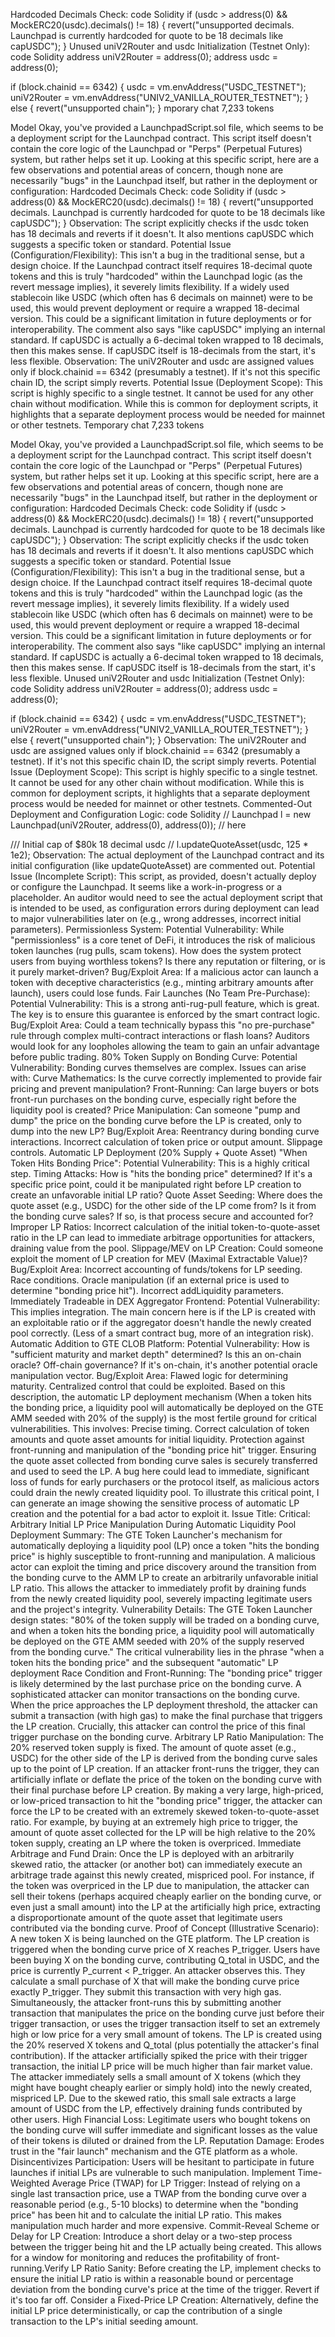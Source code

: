 Hardcoded Decimals Check:
code
Solidity
if (usdc > address(0) && MockERC20(usdc).decimals() != 18) {
    revert("unsupported decimals. Launchpad is currently hardcoded for quote to be 18 decimals like capUSDC");
}
Unused uniV2Router and usdc Initialization (Testnet Only):
code
Solidity
address uniV2Router = address(0);
address usdc = address(0);

if (block.chainid == 6342) {
    usdc = vm.envAddress("USDC_TESTNET");
    uniV2Router = vm.envAddress("UNIV2_VANILLA_ROUTER_TESTNET");
} else {
    revert("unsupported chain");
}
mporary chat
7,233 tokens

Model
Okay, you've provided a LaunchpadScript.sol file, which seems to be a deployment script for the Launchpad contract. This script itself doesn't contain the core logic of the Launchpad or "Perps" (Perpetual Futures) system, but rather helps set it up.
Looking at this specific script, here are a few observations and potential areas of concern, though none are necessarily "bugs" in the Launchpad itself, but rather in the deployment or configuration:
Hardcoded Decimals Check:
code
Solidity
if (usdc > address(0) && MockERC20(usdc).decimals() != 18) {
    revert("unsupported decimals. Launchpad is currently hardcoded for quote to be 18 decimals like capUSDC");
}
Observation: The script explicitly checks if the usdc token has 18 decimals and reverts if it doesn't. It also mentions capUSDC which suggests a specific token or standard.
Potential Issue (Configuration/Flexibility): This isn't a bug in the traditional sense, but a design choice. If the Launchpad contract itself requires 18-decimal quote tokens and this is truly "hardcoded" within the Launchpad logic (as the revert message implies), it severely limits flexibility. If a widely used stablecoin like USDC (which often has 6 decimals on mainnet) were to be used, this would prevent deployment or require a wrapped 18-decimal version. This could be a significant limitation in future deployments or for interoperability. The comment also says "like capUSDC" implying an internal standard. If capUSDC is actually a 6-decimal token wrapped to 18 decimals, then this makes sense. If capUSDC itself is 18-decimals from the start, it's less flexible.
Observation: The uniV2Router and usdc are assigned values only if block.chainid == 6342 (presumably a testnet). If it's not this specific chain ID, the script simply reverts.
Potential Issue (Deployment Scope): This script is highly specific to a single testnet. It cannot be used for any other chain without modification. While this is common for deployment scripts, it highlights that a separate deployment process would be needed for mainnet or other testnets.
Temporary chat
7,233 tokens

Model
Okay, you've provided a LaunchpadScript.sol file, which seems to be a deployment script for the Launchpad contract. This script itself doesn't contain the core logic of the Launchpad or "Perps" (Perpetual Futures) system, but rather helps set it up.
Looking at this specific script, here are a few observations and potential areas of concern, though none are necessarily "bugs" in the Launchpad itself, but rather in the deployment or configuration:
Hardcoded Decimals Check:
code
Solidity
if (usdc > address(0) && MockERC20(usdc).decimals() != 18) {
    revert("unsupported decimals. Launchpad is currently hardcoded for quote to be 18 decimals like capUSDC");
}
Observation: The script explicitly checks if the usdc token has 18 decimals and reverts if it doesn't. It also mentions capUSDC which suggests a specific token or standard.
Potential Issue (Configuration/Flexibility): This isn't a bug in the traditional sense, but a design choice. If the Launchpad contract itself requires 18-decimal quote tokens and this is truly "hardcoded" within the Launchpad logic (as the revert message implies), it severely limits flexibility. If a widely used stablecoin like USDC (which often has 6 decimals on mainnet) were to be used, this would prevent deployment or require a wrapped 18-decimal version. This could be a significant limitation in future deployments or for interoperability. The comment also says "like capUSDC" implying an internal standard. If capUSDC is actually a 6-decimal token wrapped to 18 decimals, then this makes sense. If capUSDC itself is 18-decimals from the start, it's less flexible.
Unused uniV2Router and usdc Initialization (Testnet Only):
code
Solidity
address uniV2Router = address(0);
address usdc = address(0);

if (block.chainid == 6342) {
    usdc = vm.envAddress("USDC_TESTNET");
    uniV2Router = vm.envAddress("UNIV2_VANILLA_ROUTER_TESTNET");
} else {
    revert("unsupported chain");
}
Observation: The uniV2Router and usdc are assigned values only if block.chainid == 6342 (presumably a testnet). If it's not this specific chain ID, the script simply reverts.
Potential Issue (Deployment Scope): This script is highly specific to a single testnet. It cannot be used for any other chain without modification. While this is common for deployment scripts, it highlights that a separate deployment process would be needed for mainnet or other testnets.
Commented-Out Deployment and Configuration Logic:
code
Solidity
// Launchpad l = new Launchpad(uniV2Router, address(0), address(0)); // here

/// Initial cap of $80k 18 decimal usdc
// l.updateQuoteAsset(usdc, 125 * 1e2);
Observation: The actual deployment of the Launchpad contract and its initial configuration (like updateQuoteAsset) are commented out.
Potential Issue (Incomplete Script): This script, as provided, doesn't actually deploy or configure the Launchpad. It seems like a work-in-progress or a placeholder. An auditor would need to see the actual deployment script that is intended to be used, as configuration errors during deployment can lead to major vulnerabilities later on (e.g., wrong addresses, incorrect initial parameters).
Permissionless System:
Potential Vulnerability: While "permissionless" is a core tenet of DeFi, it introduces the risk of malicious token launches (rug pulls, scam tokens). How does the system protect users from buying worthless tokens? Is there any reputation or filtering, or is it purely market-driven?
Bug/Exploit Area: If a malicious actor can launch a token with deceptive characteristics (e.g., minting arbitrary amounts after launch), users could lose funds.
Fair Launches (No Team Pre-Purchase):
Potential Vulnerability: This is a strong anti-rug-pull feature, which is great. The key is to ensure this guarantee is enforced by the smart contract logic.
Bug/Exploit Area: Could a team technically bypass this "no pre-purchase" rule through complex multi-contract interactions or flash loans? Auditors would look for any loopholes allowing the team to gain an unfair advantage before public trading.
80% Token Supply on Bonding Curve:
Potential Vulnerability: Bonding curves themselves are complex. Issues can arise with:
Curve Mathematics: Is the curve correctly implemented to provide fair pricing and prevent manipulation?
Front-Running: Can large buyers or bots front-run purchases on the bonding curve, especially right before the liquidity pool is created?
Price Manipulation: Can someone "pump and dump" the price on the bonding curve before the LP is created, only to dump into the new LP?
Bug/Exploit Area: Reentrancy during bonding curve interactions. Incorrect calculation of token price or output amount. Slippage controls.
Automatic LP Deployment (20% Supply + Quote Asset) "When Token Hits Bonding Price":
Potential Vulnerability: This is a highly critical step.
Timing Attacks: How is "hits the bonding price" determined? If it's a specific price point, could it be manipulated right before LP creation to create an unfavorable initial LP ratio?
Quote Asset Seeding: Where does the quote asset (e.g., USDC) for the other side of the LP come from? Is it from the bonding curve sales? If so, is that process secure and accounted for?
Improper LP Ratios: Incorrect calculation of the initial token-to-quote-asset ratio in the LP can lead to immediate arbitrage opportunities for attackers, draining value from the pool.
Slippage/MEV on LP Creation: Could someone exploit the moment of LP creation for MEV (Maximal Extractable Value)?
Bug/Exploit Area: Incorrect accounting of funds/tokens for LP seeding. Race conditions. Oracle manipulation (if an external price is used to determine "bonding price hit"). Incorrect addLiquidity parameters.
Immediately Tradeable in DEX Aggregator Frontend:
Potential Vulnerability: This implies integration. The main concern here is if the LP is created with an exploitable ratio or if the aggregator doesn't handle the newly created pool correctly. (Less of a smart contract bug, more of an integration risk).
Automatic Addition to GTE CLOB Platform:
Potential Vulnerability: How is "sufficient maturity and market depth" determined? Is this an on-chain oracle? Off-chain governance? If it's on-chain, it's another potential oracle manipulation vector.
Bug/Exploit Area: Flawed logic for determining maturity. Centralized control that could be exploited.
Based on this description, the automatic LP deployment mechanism (When a token hits the bonding price, a liquidity pool will automatically be deployed on the GTE AMM seeded with 20% of the supply) is the most fertile ground for critical vulnerabilities.
This involves:
Precise timing.
Correct calculation of token amounts and quote asset amounts for initial liquidity.
Protection against front-running and manipulation of the "bonding price hit" trigger.
Ensuring the quote asset collected from bonding curve sales is securely transferred and used to seed the LP.
A bug here could lead to immediate, significant loss of funds for early purchasers or the protocol itself, as malicious actors could drain the newly created liquidity pool.
To illustrate this critical point, I can generate an image showing the sensitive process of automatic LP creation and the potential for a bad actor to exploit it.
Issue Title: Critical: Arbitrary Initial LP Price Manipulation During Automatic Liquidity Pool Deployment
Summary:
The GTE Token Launcher's mechanism for automatically deploying a liquidity pool (LP) once a token "hits the bonding price" is highly susceptible to front-running and manipulation. A malicious actor can exploit the timing and price discovery around the transition from the bonding curve to the AMM LP to create an arbitrarily unfavorable initial LP ratio. This allows the attacker to immediately profit by draining funds from the newly created liquidity pool, severely impacting legitimate users and the project's integrity.
Vulnerability Details:
The GTE Token Launcher design states: "80% of the token supply will be traded on a bonding curve, and when a token hits the bonding price, a liquidity pool will automatically be deployed on the GTE AMM seeded with 20% of the supply reserved from the bonding curve."
The critical vulnerability lies in the phrase "when a token hits the bonding price" and the subsequent "automatic" LP deployment
Race Condition and Front-Running:
The "bonding price" trigger is likely determined by the last purchase price on the bonding curve.
A sophisticated attacker can monitor transactions on the bonding curve. When the price approaches the LP deployment threshold, the attacker can submit a transaction (with high gas) to make the final purchase that triggers the LP creation.
Crucially, this attacker can control the price of this final trigger purchase on the bonding curve.
Arbitrary LP Ratio Manipulation:
The 20% reserved token supply is fixed. The amount of quote asset (e.g., USDC) for the other side of the LP is derived from the bonding curve sales up to the point of LP creation.
If an attacker front-runs the trigger, they can artificially inflate or deflate the price of the token on the bonding curve with their final purchase before LP creation.
By making a very large, high-priced, or low-priced transaction to hit the "bonding price" trigger, the attacker can force the LP to be created with an extremely skewed token-to-quote-asset ratio. For example, by buying at an extremely high price to trigger, the amount of quote asset collected for the LP will be high relative to the 20% token supply, creating an LP where the token is overpriced.
Immediate Arbitrage and Fund Drain:
Once the LP is deployed with an arbitrarily skewed ratio, the attacker (or another bot) can immediately execute an arbitrage trade against this newly created, mispriced pool.
For instance, if the token was overpriced in the LP due to manipulation, the attacker can sell their tokens (perhaps acquired cheaply earlier on the bonding curve, or even just a small amount) into the LP at the artificially high price, extracting a disproportionate amount of the quote asset that legitimate users contributed via the bonding curve.
Proof of Concept (Illustrative Scenario):
A new token X is being launched on the GTE platform.
The LP creation is triggered when the bonding curve price of X reaches P_trigger.
Users have been buying X on the bonding curve, contributing Q_total in USDC, and the price is currently P_current < P_trigger.
An attacker observes this. They calculate a small purchase of X that will make the bonding curve price exactly P_trigger. They submit this transaction with very high gas.
Simultaneously, the attacker front-runs this by submitting another transaction that manipulates the price on the bonding curve just before their trigger transaction, or uses the trigger transaction itself to set an extremely high or low price for a very small amount of tokens.
The LP is created using the 20% reserved X tokens and Q_total (plus potentially the attacker's final contribution). If the attacker artificially spiked the price with their trigger transaction, the initial LP price will be much higher than fair market value.
The attacker immediately sells a small amount of X tokens (which they might have bought cheaply earlier or simply hold) into the newly created, mispriced LP.
Due to the skewed ratio, this small sale extracts a large amount of USDC from the LP, effectively draining funds contributed by other users.
High Financial Loss: Legitimate users who bought tokens on the bonding curve will suffer immediate and significant losses as the value of their tokens is diluted or drained from the LP.
Reputation Damage: Erodes trust in the "fair launch" mechanism and the GTE platform as a whole.
Disincentivizes Participation: Users will be hesitant to participate in future launches if initial LPs are vulnerable to such manipulation.
Implement Time-Weighted Average Price (TWAP) for LP Trigger: Instead of relying on a single last transaction price, use a TWAP from the bonding curve over a reasonable period (e.g., 5-10 blocks) to determine when the "bonding price" has been hit and to calculate the initial LP ratio. This makes manipulation much harder and more expensive.
Commit-Reveal Scheme or Delay for LP Creation: Introduce a short delay or a two-step process between the trigger being hit and the LP actually being created. This allows for a window for monitoring and reduces the profitability of front-running.Verify LP Ratio Sanity: Before creating the LP, implement checks to ensure the initial LP ratio is within a reasonable bound or percentage deviation from the bonding curve's price at the time of the trigger. Revert if it's too far off.
Consider a Fixed-Price LP Creation: Alternatively, define the initial LP price deterministically, or cap the contribution of a single transaction to the LP's initial seeding amount.

